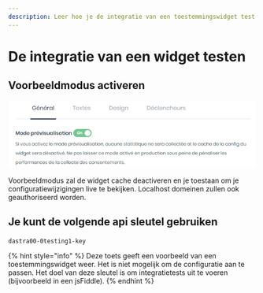 ```yaml
---
description: Leer hoe je de integratie van een toestemmingswidget test.
---
```


# De integratie van een widget testen

## Voorbeeldmodus activeren

![](<../../../.gitbook/assets/image (68).png>)

Voorbeeldmodus zal de widget cache deactiveren en je toestaan om je configuratiewijzigingen live te bekijken. Localhost domeinen zullen ook geauthoriseerd worden.

## Je kunt de volgende api sleutel gebruiken

```
dastra00-0testing1-key
```

{% hint style="info" %}
&#x20;Deze toets geeft een voorbeeld van een toestemmingswidget weer. Het is niet mogelijk om de configuratie aan te passen. Het doel van deze sleutel is om integratietests uit te voeren (bijvoorbeeld in een jsFiddle).
{% endhint %}